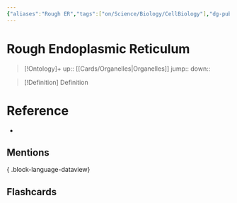 ```yaml
---
{"aliases":"Rough ER","tags":["on/Science/Biology/CellBiology"],"dg-publish":true,"permalink":"/cards/rough-endoplasmic-reticulum/","dgPassFrontmatter":true}
---
```


# Rough Endoplasmic Reticulum

> [!Ontology]+
> up:: [[Cards/Organelles\|Organelles]]
> jump::
> down:: 

> [!Definition] Definition
> 

# Reference
- 

## Mentions

{ .block-language-dataview}

## Flashcards

